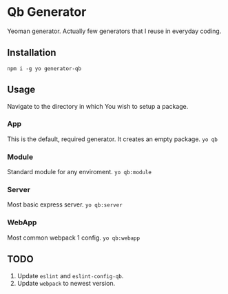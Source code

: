 # Qb Generator
Yeoman generator. Actually few generators that I reuse in everyday coding.

## Installation
`npm i -g yo generator-qb`

## Usage
Navigate to the directory in which You wish to setup a package.

### App
This is the default, required generator. It creates an empty package.
`yo qb`

### Module
Standard module for any enviroment.
`yo qb:module`

### Server
Most basic express server.
`yo qb:server`

### WebApp
Most common webpack 1 config.
`yo qb:webapp`

## TODO
1. Update `eslint` and `eslint-config-qb`.
2. Update `webpack` to newest version.
